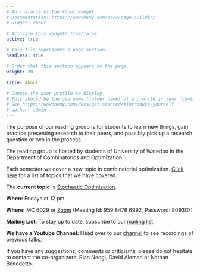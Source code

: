 ```yaml
---
# An instance of the About widget.
# Documentation: https://wowchemy.com/docs/page-builder/
# widget: about

# Activate this widget? true/false
active: true

# This file represents a page section.
headless: true

# Order that this section appears on the page.
weight: 20

title: About

# Choose the user profile to display
# This should be the username (folder name) of a profile in your `content/authors/` folder.
# See https://wowchemy.com/docs/get-started/#introduce-yourself
# author: admin
---
```


<!-- **Combinatorial Optimization Reading Group** -->

The purpose of our reading group is for students to learn new things, gain practice presenting research to their peers, and possibly pick up a research question or two in the process.

The reading group is hosted by students of University of Waterloo in the Department of Combinatorics and Optimization.

Each semester we cover a new topic in combinatorial optimization. [Click here](https://www.math.uwaterloo.ca/~rneogi/comb-opt-group/event/) for a list of topics that we have covered.

The **current topic** is [Stochastic Optimization](https://www.math.uwaterloo.ca/~rneogi/comb-opt-group/event/stochastic-optimization/).

**When:** Fridays at 12 pm

**Where:** MC 6029 or [Zoom](https://uwaterloo.zoom.us/j/95984766992?pwd=eldpYjBudXBrUDFwb0tkVkNHN2NXUT09) (Meeting Id: 959 8476 6992, Password: 809307) 

**Mailing List:** To stay up to date, subscribe to our [mailing list](https://lists.uwaterloo.ca/mailman/listinfo/comboptreading). 

**We have a Youtube Channel:** Head over to our [channel](https://www.youtube.com/channel/UCC12srd6zvCO5R5nymWbKYg) to see recordings of previous talks.

If you have any suggestions, comments or criticisms, please do not hesitate to contact the co-organizers: Rian Neogi, David Aleman or Nathan Benedetto.